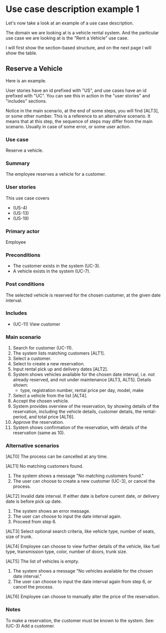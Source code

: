 # Use case description example 1

Let's now take a look at an example of a use case description.

The domain we are looking at is a vehicle rental system. And the particular use case we are looking at is the "Rent a Vehicle" use case.

I will first show the section-based structure, and on the next page I will show the table.

## Reserve a Vehicle

Here is an example. 

User stories have an id prefixed with "US", and use cases have an id prefixed with "UC". You can see this in action in the "user stories" and "includes" sections.

Notice in the main scenario, at the end of some steps, you will find [ALT3], or some other number. This is a reference to an alternative scenario. It means that at this step, the sequence of steps may differ from the main scenario. Usually in case of some error, or some user action.

### Use case
Reserve a vehicle.

### Summary

The employee reserves a vehicle for a customer.

### User stories
This use case covers
- (US-4)
- (US-13)
- (US-19)


### Primary actor
Employee

### Preconditions
- The customer exists in the system (UC-3).
- A vehicle exists in the system (UC-7).

### Post conditions
The selected vehicle is reserved for the chosen customer, at the given date interval.

### Includes
- (UC-11) View customer

### Main scenario

1. Search for customer (UC-11).
3. The system lists matching customers [ALT1].
4. Select a customer.
5. Select to create a new reservation. 
6. Input rental pick up and delivery dates [ALT2].
7. System shows vehicles available for the chosen date interval, i.e. not already reserved, and not under maintenance [ALT3, ALT5].
   Details shown:
   - type, registration number, rental price per day, model, make
8. Select a vehicle from the list [ALT4].
9.  Accept the chosen vehicle.
10. System provides overview of the reservation, by showing details of the reservation, including the vehicle details, customer details, the rental-period, and total price [ALT6].
11. Approve the reservation.
12. System shows confirmation of the reservation, with details of the reservation (same as 10).

### Alternative scenarios
[ALT0] The process can be cancelled at any time.

[ALT1] No matching customers found.
1. The system shows a message "No matching customers found."
2. The user can choose to create a new customer (UC-3), or cancel the process.

[ALT2] Invalid date interval. If either date is before current date, or delivery date is before pick up date.
1. The system shows an error message.
2. The user can choose to input the date interval again.
3. Proceed from step 6.

[ALT3] Select optional search criteria, like vehicle type, number of seats, size of trunk.

[ALT4] Employee can choose to view further details of the vehicle, like fuel type, transmission type, color, number of doors, trunk size.

[ALT5] The list of vehicles is empty.
1. The system shows a message "No vehicles available for the chosen date interval."
2. The user can choose to input the date interval again from step 6, or cancel the process.

[ALT6] Employee can choose to manually alter the price of the reservation.

### Notes

To make a reservation, the customer must be known to the system. See: (UC-3) Add a customer.